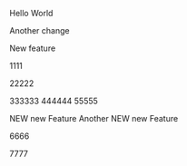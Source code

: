 Hello World

Another change

New feature

1111

22222

333333
444444
55555

NEW new Feature
Another NEW new Feature

6666

7777